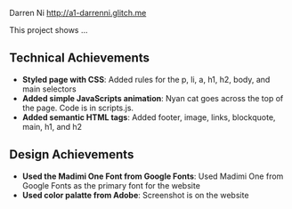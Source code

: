 Darren Ni
http://a1-darrenni.glitch.me

This project shows ...

## Technical Achievements
- **Styled page with CSS**: Added rules for the p, li, a, h1, h2, body, and main selectors
- **Added simple JavaScripts animation**: Nyan cat goes across the top of the page. Code is in scripts.js.
- **Added semantic HTML tags**: Added footer, image, links, blockquote, main, h1, and h2

## Design Achievements
- **Used the Madimi One Font from Google Fonts**: Used Madimi One from Google Fonts as the primary font for the website
- **Used color palatte from Adobe**: Screenshot is on the website